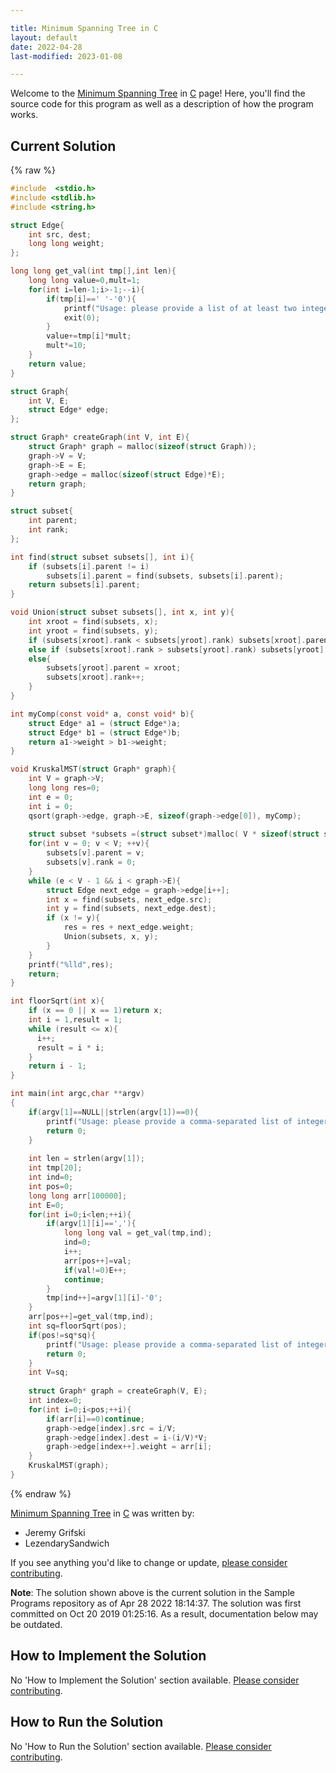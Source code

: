 ```yaml
---

title: Minimum Spanning Tree in C
layout: default
date: 2022-04-28
last-modified: 2023-01-08

---
```


Welcome to the [Minimum Spanning Tree](https://sampleprograms.io/projects/minimum-spanning-tree) in [C](https://sampleprograms.io/languages/c) page! Here, you'll find the source code for this program as well as a description of how the program works.

## Current Solution

{% raw %}

```c
#include  <stdio.h>
#include <stdlib.h>
#include <string.h>

struct Edge{ 
	int src, dest;
    long long weight; 
}; 

long long get_val(int tmp[],int len){
    long long value=0,mult=1;
    for(int i=len-1;i>-1;--i){
        if(tmp[i]==' '-'0'){
            printf("Usage: please provide a list of at least two integers to sort in the format \"1, 2, 3, 4, 5\"\n");
            exit(0);
        }
        value+=tmp[i]*mult;
        mult*=10;
    }
    return value;
}

struct Graph{ 
	int V, E; 
	struct Edge* edge; 
}; 

struct Graph* createGraph(int V, int E){ 
	struct Graph* graph = malloc(sizeof(struct Graph)); 
	graph->V = V; 
	graph->E = E; 
	graph->edge = malloc(sizeof(struct Edge)*E); 
	return graph; 
} 

struct subset{ 
	int parent; 
	int rank; 
}; 

int find(struct subset subsets[], int i){ 
	if (subsets[i].parent != i) 
		subsets[i].parent = find(subsets, subsets[i].parent); 
	return subsets[i].parent; 
} 

void Union(struct subset subsets[], int x, int y){ 
	int xroot = find(subsets, x); 
	int yroot = find(subsets, y); 
	if (subsets[xroot].rank < subsets[yroot].rank) subsets[xroot].parent = yroot; 
	else if (subsets[xroot].rank > subsets[yroot].rank) subsets[yroot].parent = xroot; 
	else{ 
		subsets[yroot].parent = xroot; 
		subsets[xroot].rank++; 
	} 
} 

int myComp(const void* a, const void* b){ 
	struct Edge* a1 = (struct Edge*)a; 
	struct Edge* b1 = (struct Edge*)b; 
	return a1->weight > b1->weight; 
} 

void KruskalMST(struct Graph* graph){ 
	int V = graph->V; 
    long long res=0;
	int e = 0; 
	int i = 0;  
	qsort(graph->edge, graph->E, sizeof(graph->edge[0]), myComp); 
    
	struct subset *subsets =(struct subset*)malloc( V * sizeof(struct subset) ); 
	for(int v = 0; v < V; ++v){ 
		subsets[v].parent = v; 
		subsets[v].rank = 0; 
	} 
	while (e < V - 1 && i < graph->E){ 
		struct Edge next_edge = graph->edge[i++]; 
		int x = find(subsets, next_edge.src); 
		int y = find(subsets, next_edge.dest); 
		if (x != y){ 
			res = res + next_edge.weight; 
			Union(subsets, x, y); 
		} 
	} 
	printf("%lld",res); 
	return; 
} 

int floorSqrt(int x){ 
    if (x == 0 || x == 1)return x; 
    int i = 1,result = 1; 
    while (result <= x){ 
      i++; 
      result = i * i; 
    } 
    return i - 1; 
}

int main(int argc,char **argv)
{
    if(argv[1]==NULL||strlen(argv[1])==0){
        printf("Usage: please provide a comma-separated list of integers");
        return 0;
    }
    
    int len = strlen(argv[1]);
    int tmp[20];
    int ind=0;
    int pos=0;
    long long arr[100000];
    int E=0;
    for(int i=0;i<len;++i){
        if(argv[1][i]==','){
            long long val = get_val(tmp,ind);
            ind=0;
            i++;
            arr[pos++]=val;
            if(val!=0)E++;
            continue;
        }
        tmp[ind++]=argv[1][i]-'0';
    }
    arr[pos++]=get_val(tmp,ind);
    int sq=floorSqrt(pos);
    if(pos!=sq*sq){
        printf("Usage: please provide a comma-separated list of integers");
        return 0;
    }
    int V=sq;
    
    struct Graph* graph = createGraph(V, E);
    int index=0;
    for(int i=0;i<pos;++i){
        if(arr[i]==0)continue;
        graph->edge[index].src = i/V; 
        graph->edge[index].dest = i-(i/V)*V; 
        graph->edge[index++].weight = arr[i];
    }
    KruskalMST(graph);
}
```

{% endraw %}

[Minimum Spanning Tree](https://sampleprograms.io/projects/minimum-spanning-tree) in [C](https://sampleprograms.io/languages/c) was written by:

- Jeremy Grifski
- LezendarySandwich

If you see anything you'd like to change or update, [please consider contributing](https://github.com/TheRenegadeCoder/sample-programs).

**Note**: The solution shown above is the current solution in the Sample Programs repository as of Apr 28 2022 18:14:37. The solution was first committed on Oct 20 2019 01:25:16. As a result, documentation below may be outdated.

## How to Implement the Solution

No 'How to Implement the Solution' section available. [Please consider contributing](https://github.com/TheRenegadeCoder/sample-programs-website).

## How to Run the Solution

No 'How to Run the Solution' section available. [Please consider contributing](https://github.com/TheRenegadeCoder/sample-programs-website).